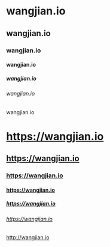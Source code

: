 
# wangjian.io

## wangjian.io

### wangjian.io

#### wangjian.io

##### wangjian.io

###### wangjian.io

wangjian.io

# https://wangjian.io

## https://wangjian.io

### https://wangjian.io

#### https://wangjian.io

##### https://wangjian.io

###### https://wangjian.io

http://wangjian.io
